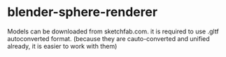 # blender-sphere-renderer

Models can be downloaded from sketchfab.com. it is required to use .gltf autoconverted format. (because they are cauto-converted and unified already, it is easier to work with them)
